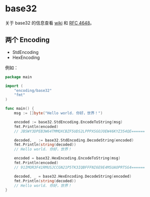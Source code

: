# base32

关于 base32 的信息查看 [wiki](https://en.wikipedia.org/wiki/Base32) 和 [RFC 4648](https://tools.ietf.org/html/rfc4648)。

## 两个 Encoding

- StdEncoding
- HexEncoding

例如：

```go
package main

import (
    "encoding/base32"
    "fmt"
)

func main() {
    msg := []byte("Hello world. 你好，世界！")

    encoded := base32.StdEncoding.EncodeToString(msg)
    fmt.Println(encoded)
    // JBSWY3DPEB3W64TMMQXCBZF5UDS2LPPPXSGOJOEW46KYZ354QE======

    decoded, _ := base32.StdEncoding.DecodeString(encoded)
    fmt.Println(string(decoded))
    // Hello world. 你好，世界！

    encoded = base32.HexEncoding.EncodeToString(msg)
    fmt.Println(encoded)
    // 91IMOR3F41RMUSJCCGN21P5TK3IQBFFFNI6E9E4MSUAOPRTSG4======

    decoded, _ = base32.HexEncoding.DecodeString(encoded)
    fmt.Println(string(decoded))
    // Hello world. 你好，世界！
}
```
